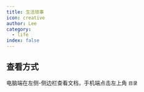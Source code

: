 ```yaml
---
title: 生活琐事
icon: creative
author: Lee
category:
  - life
index: false
---
```


## 查看方式

电脑端在左侧-侧边栏查看文档，手机端点击左上角 `目录`
